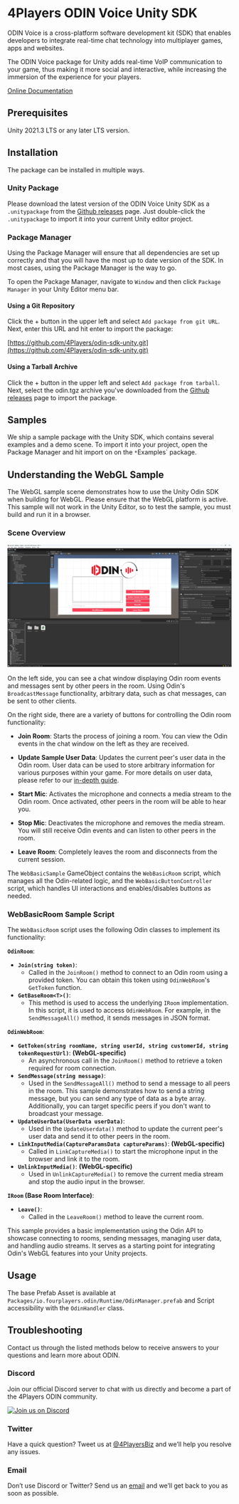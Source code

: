 # 4Players ODIN Voice Unity SDK

ODIN Voice is a cross-platform software development kit (SDK) that enables developers to integrate real-time chat technology into multiplayer games, apps and websites.

The ODIN Voice package for Unity adds real-time VoIP communication to your game, thus making it more social and interactive, while increasing the immersion of the experience for your players.

[Online Documentation](https://www.4players.io/developers/)

## Prerequisites

Unity 2021.3 LTS or any later LTS version.

## Installation

The package can be installed in multiple ways.

### Unity Package

Please download the latest version of the ODIN Voice Unity SDK as a `.unitypackage` from the [Github releases](https://github.com/4Players/odin-sdk-unity/releases) page. Just double-click the `.unitypackage` to import it into your current Unity editor project.

### Package Manager

Using the Package Manager will ensure that all dependencies are set up correctly and that you will have the most up to date version of the SDK. In most cases, using the Package Manager is the way to go.

To open the Package Manager, navigate to `Window` and then click `Package Manager` in your Unity Editor menu bar.

#### Using a Git Repository

Click the + button in the upper left and select `Add package from git URL`. Next, enter this URL and hit enter to import the package:

[https://github.com/4Players/odin-sdk-unity.git](https://github.com/4Players/odin-sdk-unity.git)

#### Using a Tarball Archive

Click the + button in the upper left and select `Add package from tarball`. Next, select the odin.tgz archive you've downloaded from the [Github releases](https://github.com/4Players/odin-sdk-unity/releases) page to import the package.

## Samples

We ship a sample package with the Unity SDK, which contains several examples and a demo scene. To import it into your project, open the Package Manager and hit import on on the `*`Examples` package.

## Understanding the WebGL Sample

The WebGL sample scene demonstrates how to use the Unity Odin SDK when building for WebGL. Please ensure that the WebGL platform is active. This sample will not work in the Unity Editor, so to test the sample, you must build and run it in a browser.

### Scene Overview

![A screenshot of the webgl sample scene in the Unity Editor](Documentation/webgl-sample.webp "WebGL Sample Scene")

On the left side, you can see a chat window displaying Odin room events and messages sent by other peers in the room. Using Odin's `BroadcastMessage` functionality, arbitrary data, such as chat messages, can be sent to other clients.

On the right side, there are a variety of buttons for controlling the Odin room functionality:

- **Join Room**: Starts the process of joining a room. You can view the Odin events in the chat window on the left as they are received.

- **Update Sample User Data**: Updates the current peer's user data in the Odin room. User data can be used to store arbitrary information for various purposes within your game. For more details on user data, please refer to our [in-depth guide](https://www.4players.io/odin/guides/unity/user-data/).

- **Start Mic**: Activates the microphone and connects a media stream to the Odin room. Once activated, other peers in the room will be able to hear you. 

- **Stop Mic**: Deactivates the microphone and removes the media stream. You will still receive Odin events and can listen to other peers in the room.

- **Leave Room**: Completely leaves the room and disconnects from the current session.

The `WebBasicSample` GameObject contains the `WebBasicRoom` script, which manages all the Odin-related logic, and the `WebBasicButtonController` script, which handles UI interactions and enables/disables buttons as needed.

### WebBasicRoom Sample Script

The `WebBasicRoom` script uses the following Odin classes to implement its functionality:

**`OdinRoom`**:
- **`Join(string token)`**: 
  - Called in the `JoinRoom()` method to connect to an Odin room using a provided token. You can obtain this token using `OdinWebRoom`'s `GetToken` function.
- **`GetBaseRoom<T>()`**:
  - This method is used to access the underlying `IRoom` implementation. In this script, it is used to access `OdinWebRoom`. For example, in the `SendMessageAll()` method, it sends messages in JSON format.

**`OdinWebRoom`**:
- **`GetToken(string roomName, string userId, string customerId, string tokenRequestUrl)`**: **(WebGL-specific)**
  - An asynchronous call in the `JoinRoom()` method to retrieve a token required for room connection.
- **`SendMessage(string message)`**:
  - Used in the `SendMessageAll()` method to send a message to all peers in the room. This sample demonstrates how to send a string message, but you can send any type of data as a byte array. Additionally, you can target specific peers if you don't want to broadcast your message.
- **`UpdateUserData(UserData userData)`**:
  - Used in the `UpdateUserdata()` method to update the current peer's user data and send it to other peers in the room.
- **`LinkInputMedia(CaptureParamsData captureParams)`**: **(WebGL-specific)**
  - Called in `LinkCaptureMedia()` to start the microphone input in the browser and link it to the room.
- **`UnlinkInputMedia()`**: **(WebGL-specific)**
  - Used in `UnlinkCaptureMedia()` to remove the current media stream and stop the audio input in the browser.

**`IRoom` (Base Room Interface)**:
- **`Leave()`**:
  - Called in the `LeaveRoom()` method to leave the current room.

This sample provides a basic implementation using the Odin API to showcase connecting to rooms, sending messages, managing user data, and handling audio streams. It serves as a starting point for integrating Odin's WebGL features into your Unity projects.



## Usage

The base Prefab Asset is available at `Packages/io.fourplayers.odin/Runtime/OdinManager.prefab` and Script accessibility with the `OdinHandler` class.

## Troubleshooting

Contact us through the listed methods below to receive answers to your questions and learn more about ODIN.

### Discord

Join our official Discord server to chat with us directly and become a part of the 4Players ODIN community.

[![Join us on Discord](https://developers.4players.io/images/join_discord.png)](https://4np.de/discord)

### Twitter

Have a quick question? Tweet us at [@4PlayersBiz](https://twitter.com/4PlayersBiz) and we’ll help you resolve any issues.

### Email

Don’t use Discord or Twitter? Send us an [email](mailto:odin@4players.io) and we’ll get back to you as soon as possible.

